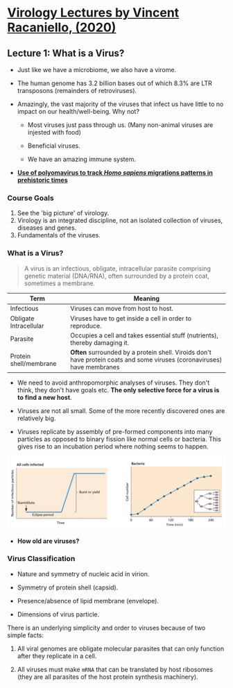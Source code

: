# [Virology Lectures by Vincent Racaniello, (2020)](https://www.youtube.com/playlist?list=PLGhmZX2NKiNldpyRUBBEzNoWL0Cso1jip)

## Lecture 1: What is a Virus?

* Just like we have a microbiome, we also have a virome.
* The human genome has 3.2 billion bases out of which 8.3% are LTR transposons (remainders of retroviruses).
* Amazingly, the vast majority of the viruses that infect us have little to no impact on our health/well-being. Why not?
  * Most viruses just pass through us. (Many non-animal viruses are injested with food)

  * Beneficial viruses.
  * We have an amazing immune system.

* [**Use of polyomavirus to track _Homo sapiens_ migrations patterns in prehistoric times**](https://www.ncbi.nlm.nih.gov/pubmed/15831942)

### Course Goals

1) See the 'big picture' of virology.
2) Virology is an integrated discipline, not an isolated collection of viruses, diseases and genes.
3) Fundamentals of the viruses.

### What is a Virus?

> A virus is an infectious, obligate, intracellular parasite comprising genetic material (DNA/RNA), often surrounded by a protein coat, sometimes a membrane.

| Term | Meaning |
|------| --------|
| Infectious | Viruses can move from host to host. |
| Obligate Intracellular | Viruses have to get inside a cell in order to reproduce. |
| Parasite | Occupies a cell and takes essential stuff (nutrients), thereby damaging it. |
| Protein shell/membrane | **Often** surrounded by a protein shell. Viroids don't have protein coats and some viruses (coronaviruses) have membranes |

* We need to avoid anthropomorphic analyses of viruses. They don't think, they don't have goals etc. **The only selective force for a virus is to find a new host**.

* Viruses are not all small. Some of the more recently discovered ones are relatively big.

* Viruses replicate by assembly of pre-formed components into many particles as opposed to binary fission like normal cells or bacteria. This gives rise to an incubation period where nothing seems to happen.

![Eclipse Period for Viruses](includes\virology2020eclipsePeriod.JPG)

* **How old are viruses?**

### Virus Classification

* Nature and symmetry of nucleic acid in virion.

* Symmetry of protein shell (capsid).

* Presence/absence of lipid membrane (envelope).

* Dimensions of virus particle.

There is an underlying simplicity and order to viruses because of two simple facts:

1) All viral genomes are obligate molecular parasites that can only function after they replicate in a cell.

2) All viruses must make `mRNA` that can be translated by host ribosomes (they are all parasites of the host protein synthesis machinery).

